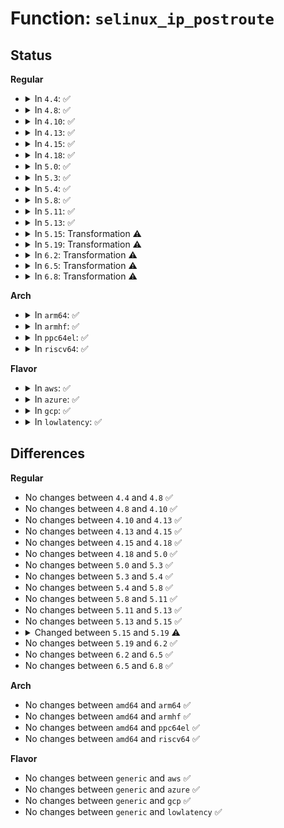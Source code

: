 # Function: <code>selinux_ip_postroute</code>

## Status
<b>Regular</b>
<ul>
<li>
<details>
<summary>In <code>4.4</code>: ✅</summary>

```c
unsigned int selinux_ip_postroute(struct sk_buff *skb, const struct net_device *outdev, u16 family);
```

**Collision:** Unique Static

**Inline:** No

**Transformation:** False

**Instances:**

```
In security/selinux/hooks.c (ffffffff813493f0)
Location: security/selinux/hooks.c:4988
Inline: False
Direct callers:
  - security/selinux/hooks.c:selinux_ipv6_postroute
  - security/selinux/hooks.c:selinux_ipv4_postroute
```
**Symbols:**

```
ffffffff813493f0-ffffffff8134982c: selinux_ip_postroute (STB_LOCAL)
```
</details>
</li>
<li>
<details>
<summary>In <code>4.8</code>: ✅</summary>

```c
unsigned int selinux_ip_postroute(struct sk_buff *skb, const struct net_device *outdev, u16 family);
```

**Collision:** Unique Static

**Inline:** No

**Transformation:** False

**Instances:**

```
In security/selinux/hooks.c (ffffffff8137e530)
Location: security/selinux/hooks.c:5132
Inline: False
Direct callers:
  - security/selinux/hooks.c:selinux_ipv6_postroute
  - security/selinux/hooks.c:selinux_ipv4_postroute
```
**Symbols:**

```
ffffffff8137e530-ffffffff8137e956: selinux_ip_postroute (STB_LOCAL)
```
</details>
</li>
<li>
<details>
<summary>In <code>4.10</code>: ✅</summary>

```c
unsigned int selinux_ip_postroute(struct sk_buff *skb, const struct net_device *outdev, u16 family);
```

**Collision:** Unique Static

**Inline:** No

**Transformation:** False

**Instances:**

```
In security/selinux/hooks.c (ffffffff81394fc0)
Location: security/selinux/hooks.c:5213
Inline: False
Direct callers:
  - security/selinux/hooks.c:selinux_ipv6_postroute
  - security/selinux/hooks.c:selinux_ipv4_postroute
```
**Symbols:**

```
ffffffff81394fc0-ffffffff813953e6: selinux_ip_postroute (STB_LOCAL)
```
</details>
</li>
<li>
<details>
<summary>In <code>4.13</code>: ✅</summary>

```c
unsigned int selinux_ip_postroute(struct sk_buff *skb, const struct net_device *outdev, u16 family);
```

**Collision:** Unique Static

**Inline:** No

**Transformation:** False

**Instances:**

```
In security/selinux/hooks.c (ffffffff813ab050)
Location: security/selinux/hooks.c:5191
Inline: False
Direct callers:
  - security/selinux/hooks.c:selinux_ipv6_postroute
  - security/selinux/hooks.c:selinux_ipv4_postroute
```
**Symbols:**

```
ffffffff813ab050-ffffffff813ab47d: selinux_ip_postroute (STB_LOCAL)
```
</details>
</li>
<li>
<details>
<summary>In <code>4.15</code>: ✅</summary>

```c
unsigned int selinux_ip_postroute(struct sk_buff *skb, const struct net_device *outdev, u16 family);
```

**Collision:** Unique Static

**Inline:** No

**Transformation:** False

**Instances:**

```
In security/selinux/hooks.c (ffffffff813d10b0)
Location: security/selinux/hooks.c:5206
Inline: False
Direct callers:
  - security/selinux/hooks.c:selinux_ipv6_postroute
  - security/selinux/hooks.c:selinux_ipv4_postroute
```
**Symbols:**

```
ffffffff813d10b0-ffffffff813d14dd: selinux_ip_postroute (STB_LOCAL)
```
</details>
</li>
<li>
<details>
<summary>In <code>4.18</code>: ✅</summary>

```c
unsigned int selinux_ip_postroute(struct sk_buff *skb, const struct net_device *outdev, u16 family);
```

**Collision:** Unique Static

**Inline:** No

**Transformation:** False

**Instances:**

```
In security/selinux/hooks.c (ffffffff813fe330)
Location: security/selinux/hooks.c:5745
Inline: False
Direct callers:
  - security/selinux/hooks.c:selinux_ipv6_postroute
  - security/selinux/hooks.c:selinux_ipv4_postroute
```
**Symbols:**

```
ffffffff813fe330-ffffffff813fe71f: selinux_ip_postroute (STB_LOCAL)
```
</details>
</li>
<li>
<details>
<summary>In <code>5.0</code>: ✅</summary>

```c
unsigned int selinux_ip_postroute(struct sk_buff *skb, const struct net_device *outdev, u16 family);
```

**Collision:** Unique Static

**Inline:** No

**Transformation:** False

**Instances:**

```
In security/selinux/hooks.c (ffffffff8141a1c0)
Location: security/selinux/hooks.c:5466
Inline: False
Direct callers:
  - security/selinux/hooks.c:selinux_ipv6_postroute
  - security/selinux/hooks.c:selinux_ipv4_postroute
```
**Symbols:**

```
ffffffff8141a1c0-ffffffff8141a5cd: selinux_ip_postroute (STB_LOCAL)
```
</details>
</li>
<li>
<details>
<summary>In <code>5.3</code>: ✅</summary>

```c
unsigned int selinux_ip_postroute(struct sk_buff *skb, const struct net_device *outdev, u16 family);
```

**Collision:** Unique Static

**Inline:** No

**Transformation:** False

**Instances:**

```
In security/selinux/hooks.c (ffffffff81447c50)
Location: security/selinux/hooks.c:5665
Inline: False
Direct callers:
  - security/selinux/hooks.c:selinux_ipv6_postroute
  - security/selinux/hooks.c:selinux_ipv4_postroute
```
**Symbols:**

```
ffffffff81447c50-ffffffff814480b1: selinux_ip_postroute (STB_LOCAL)
```
</details>
</li>
<li>
<details>
<summary>In <code>5.4</code>: ✅</summary>

```c
unsigned int selinux_ip_postroute(struct sk_buff *skb, const struct net_device *outdev, u16 family);
```

**Collision:** Unique Static

**Inline:** No

**Transformation:** False

**Instances:**

```
In security/selinux/hooks.c (ffffffff814617e0)
Location: security/selinux/hooks.c:5723
Inline: False
Direct callers:
  - security/selinux/hooks.c:selinux_ipv6_postroute
  - security/selinux/hooks.c:selinux_ipv4_postroute
```
**Symbols:**

```
ffffffff814617e0-ffffffff81461c41: selinux_ip_postroute (STB_LOCAL)
```
</details>
</li>
<li>
<details>
<summary>In <code>5.8</code>: ✅</summary>

```c
unsigned int selinux_ip_postroute(struct sk_buff *skb, const struct net_device *outdev, u16 family);
```

**Collision:** Unique Static

**Inline:** No

**Transformation:** False

**Instances:**

```
In security/selinux/hooks.c (ffffffff814b4d70)
Location: security/selinux/hooks.c:5678
Inline: False
Direct callers:
  - security/selinux/hooks.c:selinux_ipv6_postroute
  - security/selinux/hooks.c:selinux_ipv4_postroute
```
**Symbols:**

```
ffffffff814b4d70-ffffffff814b51ed: selinux_ip_postroute (STB_LOCAL)
```
</details>
</li>
<li>
<details>
<summary>In <code>5.11</code>: ✅</summary>

```c
unsigned int selinux_ip_postroute(struct sk_buff *skb, const struct net_device *outdev, u16 family);
```

**Collision:** Unique Static

**Inline:** No

**Transformation:** False

**Instances:**

```
In security/selinux/hooks.c (ffffffff814d29e0)
Location: security/selinux/hooks.c:5694
Inline: False
Direct callers:
  - security/selinux/hooks.c:selinux_ipv6_postroute
  - security/selinux/hooks.c:selinux_ipv4_postroute
```
**Symbols:**

```
ffffffff814d29e0-ffffffff814d2e85: selinux_ip_postroute (STB_LOCAL)
```
</details>
</li>
<li>
<details>
<summary>In <code>5.13</code>: ✅</summary>

```c
unsigned int selinux_ip_postroute(struct sk_buff *skb, const struct net_device *outdev, u16 family);
```

**Collision:** Unique Static

**Inline:** No

**Transformation:** False

**Instances:**

```
In security/selinux/hooks.c (ffffffff814d8f40)
Location: security/selinux/hooks.c:5858
Inline: False
Direct callers:
  - security/selinux/hooks.c:selinux_ipv6_postroute
  - security/selinux/hooks.c:selinux_ipv4_postroute
```
**Symbols:**

```
ffffffff814d8f40-ffffffff814d93ed: selinux_ip_postroute (STB_LOCAL)
```
</details>
</li>
<li>
<details>
<summary>In <code>5.15</code>: Transformation ⚠️</summary>

```c
unsigned int selinux_ip_postroute(struct sk_buff *skb, const struct net_device *outdev, u16 family);
```

**Collision:** Unique Static

**Inline:** No

**Transformation:** True

**Instances:**

```
In security/selinux/hooks.c (0)
Location: security/selinux/hooks.c:5843
Inline: False
Direct callers:
  - security/selinux/hooks.c:selinux_ipv6_postroute
  - security/selinux/hooks.c:selinux_ipv4_postroute
```
**Symbols:**

```
ffffffff81532040-ffffffff81532517: selinux_ip_postroute (STB_LOCAL)
ffffffff81cd38d0-ffffffff81cd3a1b: selinux_ip_postroute.cold (STB_LOCAL)
```
</details>
</li>
<li>
<details>
<summary>In <code>5.19</code>: Transformation ⚠️</summary>

```c
unsigned int selinux_ip_postroute(void *priv, struct sk_buff *skb, const struct nf_hook_state *state);
```

**Collision:** Unique Static

**Inline:** No

**Transformation:** True

**Instances:**

```
In security/selinux/hooks.c (0)
Location: security/selinux/hooks.c:5757
Inline: False
```
**Symbols:**

```
ffffffff815c9400-ffffffff815c98b1: selinux_ip_postroute (STB_LOCAL)
ffffffff81e86a5a-ffffffff81e86b40: selinux_ip_postroute.cold (STB_LOCAL)
```
</details>
</li>
<li>
<details>
<summary>In <code>6.2</code>: Transformation ⚠️</summary>

```c
unsigned int selinux_ip_postroute(void *priv, struct sk_buff *skb, const struct nf_hook_state *state);
```

**Collision:** Unique Static

**Inline:** No

**Transformation:** True

**Instances:**

```
In security/selinux/hooks.c (0)
Location: security/selinux/hooks.c:5772
Inline: False
```
**Symbols:**

```
ffffffff816765f0-ffffffff81676aa1: selinux_ip_postroute (STB_LOCAL)
ffffffff82073532-ffffffff82073618: selinux_ip_postroute.cold (STB_LOCAL)
```
</details>
</li>
<li>
<details>
<summary>In <code>6.5</code>: Transformation ⚠️</summary>

```c
unsigned int selinux_ip_postroute(void *priv, struct sk_buff *skb, const struct nf_hook_state *state);
```

**Collision:** Unique Static

**Inline:** No

**Transformation:** True

**Instances:**

```
In security/selinux/hooks.c (0)
Location: security/selinux/hooks.c:5728
Inline: False
```
**Symbols:**

```
ffffffff816ae910-ffffffff816aedb8: selinux_ip_postroute (STB_LOCAL)
ffffffff820f313b-ffffffff820f3211: selinux_ip_postroute.cold (STB_LOCAL)
```
</details>
</li>
<li>
<details>
<summary>In <code>6.8</code>: Transformation ⚠️</summary>

```c
unsigned int selinux_ip_postroute(void *priv, struct sk_buff *skb, const struct nf_hook_state *state);
```

**Collision:** Unique Static

**Inline:** No

**Transformation:** True

**Instances:**

```
In security/selinux/hooks.c (0)
Location: security/selinux/hooks.c:5816
Inline: False
```
**Symbols:**

```
ffffffff816eb960-ffffffff816ebdd3: selinux_ip_postroute (STB_LOCAL)
ffffffff821d03a8-ffffffff821d040b: selinux_ip_postroute.cold (STB_LOCAL)
```
</details>
</li>
</ul>
<b>Arch</b>
<ul>
<li>
<details>
<summary>In <code>arm64</code>: ✅</summary>

```c
unsigned int selinux_ip_postroute(struct sk_buff *skb, const struct net_device *outdev, u16 family);
```

**Collision:** Unique Static

**Inline:** No

**Transformation:** False

**Instances:**

```
In security/selinux/hooks.c (ffff80001054ef48)
Location: security/selinux/hooks.c:5723
Inline: False
Direct callers:
  - security/selinux/hooks.c:selinux_ipv6_postroute
  - security/selinux/hooks.c:selinux_ipv4_postroute
```
**Symbols:**

```
ffff80001054ef48-ffff80001054f2b0: selinux_ip_postroute (STB_LOCAL)
```
</details>
</li>
<li>
<details>
<summary>In <code>armhf</code>: ✅</summary>

```c
unsigned int selinux_ip_postroute(struct sk_buff *skb, const struct net_device *outdev, u16 family);
```

**Collision:** Unique Static

**Inline:** No

**Transformation:** False

**Instances:**

```
In security/selinux/hooks.c (c070891c)
Location: security/selinux/hooks.c:5723
Inline: False
Direct callers:
  - security/selinux/hooks.c:selinux_ipv6_postroute
  - security/selinux/hooks.c:selinux_ipv4_postroute
```
**Symbols:**

```
c070891c-c0708ca8: selinux_ip_postroute (STB_LOCAL)
```
</details>
</li>
<li>
<details>
<summary>In <code>ppc64el</code>: ✅</summary>

```c
unsigned int selinux_ip_postroute(struct sk_buff *skb, const struct net_device *outdev, u16 family);
```

**Collision:** Unique Static

**Inline:** No

**Transformation:** False

**Instances:**

```
In security/selinux/hooks.c (c0000000006b01c0)
Location: security/selinux/hooks.c:5723
Inline: False
Direct callers:
  - security/selinux/hooks.c:selinux_ipv6_postroute
  - security/selinux/hooks.c:selinux_ipv4_postroute
```
**Symbols:**

```
c0000000006b01c0-c0000000006b0680: selinux_ip_postroute (STB_LOCAL)
```
</details>
</li>
<li>
<details>
<summary>In <code>riscv64</code>: ✅</summary>

```c
unsigned int selinux_ip_postroute(struct sk_buff *skb, const struct net_device *outdev, u16 family);
```

**Collision:** Unique Static

**Inline:** No

**Transformation:** False

**Instances:**

```
In security/selinux/hooks.c (ffffffe0003a8ed8)
Location: security/selinux/hooks.c:5723
Inline: False
Direct callers:
  - security/selinux/hooks.c:selinux_ipv6_postroute
  - security/selinux/hooks.c:selinux_ipv4_postroute
```
**Symbols:**

```
ffffffe0003a8ed8-ffffffe0003a91a2: selinux_ip_postroute (STB_LOCAL)
```
</details>
</li>
</ul>
<b>Flavor</b>
<ul>
<li>
<details>
<summary>In <code>aws</code>: ✅</summary>

```c
unsigned int selinux_ip_postroute(struct sk_buff *skb, const struct net_device *outdev, u16 family);
```

**Collision:** Unique Static

**Inline:** No

**Transformation:** False

**Instances:**

```
In security/selinux/hooks.c (ffffffff81459dc0)
Location: security/selinux/hooks.c:5723
Inline: False
Direct callers:
  - security/selinux/hooks.c:selinux_ipv6_postroute
  - security/selinux/hooks.c:selinux_ipv4_postroute
```
**Symbols:**

```
ffffffff81459dc0-ffffffff8145a221: selinux_ip_postroute (STB_LOCAL)
```
</details>
</li>
<li>
<details>
<summary>In <code>azure</code>: ✅</summary>

```c
unsigned int selinux_ip_postroute(struct sk_buff *skb, const struct net_device *outdev, u16 family);
```

**Collision:** Unique Static

**Inline:** No

**Transformation:** False

**Instances:**

```
In security/selinux/hooks.c (ffffffff8144a7f0)
Location: security/selinux/hooks.c:5723
Inline: False
Direct callers:
  - security/selinux/hooks.c:selinux_ipv6_postroute
  - security/selinux/hooks.c:selinux_ipv4_postroute
```
**Symbols:**

```
ffffffff8144a7f0-ffffffff8144ac51: selinux_ip_postroute (STB_LOCAL)
```
</details>
</li>
<li>
<details>
<summary>In <code>gcp</code>: ✅</summary>

```c
unsigned int selinux_ip_postroute(struct sk_buff *skb, const struct net_device *outdev, u16 family);
```

**Collision:** Unique Static

**Inline:** No

**Transformation:** False

**Instances:**

```
In security/selinux/hooks.c (ffffffff81455e60)
Location: security/selinux/hooks.c:5723
Inline: False
Direct callers:
  - security/selinux/hooks.c:selinux_ipv6_postroute
  - security/selinux/hooks.c:selinux_ipv4_postroute
```
**Symbols:**

```
ffffffff81455e60-ffffffff814562c1: selinux_ip_postroute (STB_LOCAL)
```
</details>
</li>
<li>
<details>
<summary>In <code>lowlatency</code>: ✅</summary>

```c
unsigned int selinux_ip_postroute(struct sk_buff *skb, const struct net_device *outdev, u16 family);
```

**Collision:** Unique Static

**Inline:** No

**Transformation:** False

**Instances:**

```
In security/selinux/hooks.c (ffffffff81471150)
Location: security/selinux/hooks.c:5723
Inline: False
Direct callers:
  - security/selinux/hooks.c:selinux_ipv6_postroute
  - security/selinux/hooks.c:selinux_ipv4_postroute
```
**Symbols:**

```
ffffffff81471150-ffffffff814715b1: selinux_ip_postroute (STB_LOCAL)
```
</details>
</li>
</ul>

## Differences
<b>Regular</b>
<ul>
<li>
No changes between <code>4.4</code> and <code>4.8</code> ✅
</li>
<li>
No changes between <code>4.8</code> and <code>4.10</code> ✅
</li>
<li>
No changes between <code>4.10</code> and <code>4.13</code> ✅
</li>
<li>
No changes between <code>4.13</code> and <code>4.15</code> ✅
</li>
<li>
No changes between <code>4.15</code> and <code>4.18</code> ✅
</li>
<li>
No changes between <code>4.18</code> and <code>5.0</code> ✅
</li>
<li>
No changes between <code>5.0</code> and <code>5.3</code> ✅
</li>
<li>
No changes between <code>5.3</code> and <code>5.4</code> ✅
</li>
<li>
No changes between <code>5.4</code> and <code>5.8</code> ✅
</li>
<li>
No changes between <code>5.8</code> and <code>5.11</code> ✅
</li>
<li>
No changes between <code>5.11</code> and <code>5.13</code> ✅
</li>
<li>
No changes between <code>5.13</code> and <code>5.15</code> ✅
</li>
<li>
<details>
<summary>Changed between <code>5.15</code> and <code>5.19</code> ⚠️</summary>
<ul>
<li>
<b>Param added. </b>
<code>void *priv</code>
</li>
<li>
<b>Param added. </b>
<code>const struct nf_hook_state *state</code>
</li>
<li>
<b>Param removed. </b>
<code>const struct net_device *outdev</code>
</li>
<li>
<b>Param removed. </b>
<code>u16 family</code>
</li>
<li>
<b>Param reordered. </b>
<code>skb, outdev, family</code> ➡️ <code>priv, skb, state</code>
</li>
</ul>
</details>
</li>
<li>
No changes between <code>5.19</code> and <code>6.2</code> ✅
</li>
<li>
No changes between <code>6.2</code> and <code>6.5</code> ✅
</li>
<li>
No changes between <code>6.5</code> and <code>6.8</code> ✅
</li>
</ul>
<b>Arch</b>
<ul>
<li>
No changes between <code>amd64</code> and <code>arm64</code> ✅
</li>
<li>
No changes between <code>amd64</code> and <code>armhf</code> ✅
</li>
<li>
No changes between <code>amd64</code> and <code>ppc64el</code> ✅
</li>
<li>
No changes between <code>amd64</code> and <code>riscv64</code> ✅
</li>
</ul>
<b>Flavor</b>
<ul>
<li>
No changes between <code>generic</code> and <code>aws</code> ✅
</li>
<li>
No changes between <code>generic</code> and <code>azure</code> ✅
</li>
<li>
No changes between <code>generic</code> and <code>gcp</code> ✅
</li>
<li>
No changes between <code>generic</code> and <code>lowlatency</code> ✅
</li>
</ul>
